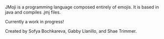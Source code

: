 JMoji is a programming language composed entirely of emojis. It is based in java and compiles .jmj files.

Currently a work in progress!

Created by Sofya Bochkareva, Gabby Llanillo, and Shae Trimmer.
